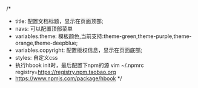 /*
* title: 配置文档标题，显示在页面顶部;
* navs: 可以配置顶部菜单
* variables.theme: 模板颜色,当前支持:theme-green,theme-purple,theme-orange,theme-deepblue;
* variables.copyright: 配置版权信息，显示在页面底部;
* styles: 自定义css
* 执行hbook init时，最后配置下npm的源 vim ~/.npmrc registry=https://registry.npm.taobao.org
* https://www.npmjs.com/package/hbook
*/